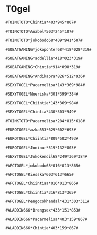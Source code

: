 # T0gel

```
#TOINKTOTO*Chintia*403*945*807#
```

```
#TOINKTOTO*Anabel*503*245*107#
```

```
#TOINKTOTO*jokobodo68*409*941*507#
```

```
#SOBATGAMING*jokoponter68*418*028*319#
```

```
#SOBATGAMING*addellia*418*023*319#
```

```
#SOBATGAMING*Chintia*914*098*319#
```

```
#SOBATGAMING*Andikapra*826*512*936#
```

```
#SEXYTOGEL*Pacarmelisa*143*369*984#
```

```
#SEXYTOGEL*Nueriska*301*399*384#
```

```
#SEXYTOGEL*Chiintia*143*369*984#
```

```
#SEXYTOGEL*Chintia*430*303*949#
```

```
#TOINKTOTO*Pacarmelisa*284*815*618#
```

```
#EUROTOGEL*azka553*629*602*693#
```

```
#EUROTOGEL*Chiintia*809*502*493#
```

```
#EUROTOGEL*Joninur*519*132*803#
```

```
#SEXYTOGEL*Jokokendil68*249*369*384#
```

```
#AFCTOGEL*jokobodo68*016*013*865#
```

```
#AFCTOGEL*Riesska*603*613*665#
```

```
#AFCTOGEL*Chiintiaa*016*013*865#
```

```
#AFCTOGEL*Chiintia*316*813*365#
```

```
#AFCTOGEL*Pengocokhandal*431*303*311#
```

```
#ALADDIN666*Brengsex*433*151*853#
```

```
#ALADDIN666*Pacarmelisa*403*159*867#
```

```
#ALADDIN666*Chintia*403*159*867#
```
